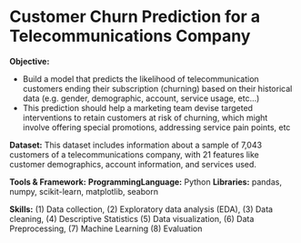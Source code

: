 # **Customer Churn Prediction for a Telecommunications Company**

**Objective:**
*   Build a model that predicts the likelihood of telecommunication customers ending their subscription (churning) based on their historical data (e.g. gender, demographic, account, service usage, etc…)
*   This prediction should help a marketing team devise targeted interventions to retain customers at risk of churning, which might involve offering special promotions, addressing service pain points, etc

**Dataset:**
This dataset includes information about a sample of 7,043 customers of a telecommunications company, with 21 features like customer demographics, account information, and services used.

**Tools & Framework:**
**ProgrammingLanguage:** Python
**Libraries:** pandas, numpy, scikit-learn, matplotlib, seaborn

**Skills:** (1) Data collection, (2) Exploratory data analysis (EDA), (3) Data cleaning, (4) Descriptive Statistics (5) Data visualization, (6) Data Preprocessing, (7) Machine Learning (8) Evaluation
